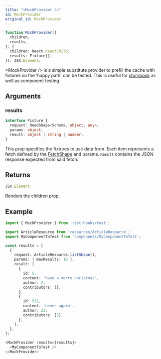 ```yaml
---
title: "<MockProvider />"
id: MockProvider
original_id: MockProvider
---
```


```typescript
function MockProvider({
  children,
  results,
}: {
  children: React.ReactChild;
  results: Fixture[];
}): JSX.Element;
```

\<MockProvider /\> is a simple substitute provider to prefill the cache with fixtures so the 'happy path'
can be tested. This is useful for [storybook](../guides/storybook.md) as well as component testing.

## Arguments

### results

```typescript
interface Fixture {
  request: ReadShape<Schema, object, any>;
  params: object;
  result: object | string | number;
}
```

This prop specifies the fixtures to use data from. Each item represents a fetch defined by the
[FetchShape](./FetchShape.md) and params. `Result` contains the JSON response expected from said fetch.

## Returns

```typescript
JSX.Element
```

Renders the children prop.

## Example

```typescript
import { MockProvider } from 'rest-hooks/test';

import ArticleResource from 'resources/ArticleResource';
import MyComponentToTest from 'components/MyComponentToTest';

const results = [
  {
    request: ArticleResource.listShape(),
    params: { maxResults: 10 },
    result: [
      {
        id: 5,
        content: 'have a merry christmas',
        author: 2,
        contributors: [],
      },
      {
        id: 532,
        content: 'never again',
        author: 23,
        contributors: [5],
      },
    ],
  },
];

<MockProvider results={results}>
  <MyComponentToTest />
</MockProvider>
```
